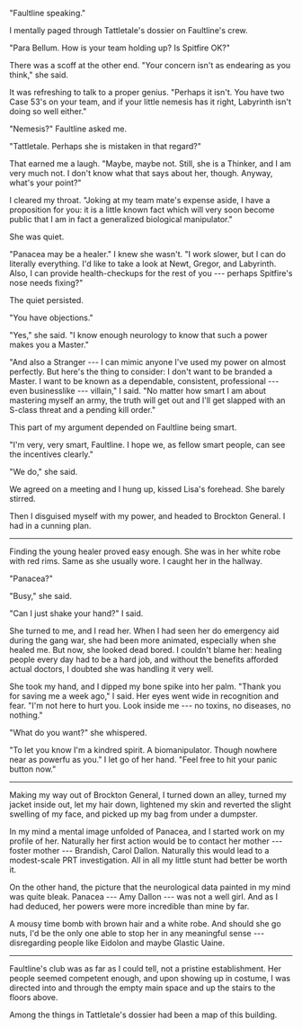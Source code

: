 "Faultline speaking."

I mentally paged through Tattletale's dossier on Faultline's crew.

"Para Bellum. How is your team holding up? Is Spitfire OK?"

There was a scoff at the other end. "Your concern isn't as endearing as you think," she said.

It was refreshing to talk to a proper genius.
"Perhaps it isn't. You have two Case 53's on your team, and if your little nemesis has it
right, Labyrinth isn't doing so well either."

"Nemesis?" Faultline asked me.

"Tattletale. Perhaps she is mistaken in that regard?"

That earned me a laugh. "Maybe, maybe not. Still, she is a Thinker, and I am
very much not. I don't know what that says about her, though. Anyway, what's your
point?"

I cleared my throat. "Joking at my team mate's expense aside, I have a proposition for
you: it is a little known fact which will very soon become public that I am in fact a
generalized biological manipulator."

She was quiet.

"Panacea may be a healer." I knew she wasn't. "I work slower, but I can do literally everything.
I'd like to take a look at Newt, Gregor, and Labyrinth. Also, I can provide health-checkups
for the rest of you --- perhaps Spitfire's nose needs fixing?"

The quiet persisted.

"You have objections."

"Yes," she said. "I know enough neurology to know that such a power makes you a Master."

"And also a Stranger --- I can mimic anyone I've used my power on almost perfectly. But here's
the thing to consider: I don't want to be branded a Master. I want to be known as a dependable,
consistent, professional --- even businesslike --- villain," I said. "No matter how smart I am
about mastering myself an army, the truth will get out and I'll get slapped with an S-class threat
and a pending kill order."

This part of my argument depended on Faultline being smart.

"I'm very, very smart, Faultline. I hope we, as fellow smart people, can see the incentives clearly."

"We do," she said.

We agreed on a meeting and I hung up, kissed Lisa's forehead. She barely stirred.

Then I disguised myself with my power, and headed to Brockton General. I had in a cunning plan.

----

Finding the young healer proved easy enough. She was in her white robe with red rims. Same
as she usually wore. I caught her in the hallway.

"Panacea?"

"Busy," she said.

"Can I just shake your hand?" I said.

She turned to me, and I read her. When I had seen her do emergency aid during the gang war,
she had been more animated, especially when she healed me. But now, she looked dead bored.
I couldn't blame her: healing people every day had to be a hard job, and without the benefits
afforded actual doctors, I doubted she was handling it very well.

She took my hand, and I dipped my bone spike into her palm. "Thank you for
saving me a week ago," I said. Her eyes went wide in recognition and fear. "I'm not here to
hurt you. Look inside me --- no toxins, no diseases, no nothing."

"What do you want?" she whispered.

"To let you know I'm a kindred spirit. A biomanipulator. Though nowhere near
as powerfu as you." I let go of her hand. "Feel free to hit your panic button now."

----

Making my way out of Brockton General, I turned down an alley, turned my jacket inside
out, let my hair down, lightened my skin and reverted the slight swelling of my face,
and picked up my bag from under a dumpster.

In my mind a mental image unfolded of Panacea, and I started work on my profile of her. Naturally
her first action would be to contact her mother --- foster mother --- Brandish, Carol Dallon. Naturally
this would lead to a modest-scale PRT investigation. All in all my little stunt had better be worth it.

On the other hand, the picture that the neurological data painted in my mind was quite bleak. Panacea ---
Amy Dallon --- was not a well girl. And as I had deduced, her powers were more incredible
than mine by far.

A mousy time bomb with brown hair and a white robe. And should she go nuts, I'd be the only
one able to stop her in any meaningful sense --- disregarding people like Eidolon and maybe Glastic
Uaine.

----

Faultline's club was as far as I could tell, not a pristine establishment. Her people seemed
competent enough, and upon showing up in costume, I was directed into and through the empty
main space and up the stairs to the floors above.

Among the things in Tattletale's dossier had been a map of this building.
